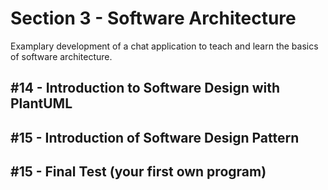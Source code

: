 
# Section 3 - Software Architecture

Examplary development of a chat application to teach and learn the basics of software architecture.

## #14 - Introduction to Software Design with PlantUML

## #15 - Introduction of Software Design Pattern



## #15 - Final Test (your first own program)

